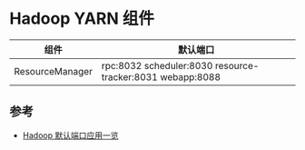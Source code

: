 # Hadoop YARN 组件

| 组件            | 默认端口                                                  |
| --------------- | --------------------------------------------------------- |
| ResourceManager | rpc:8032 scheduler:8030 resource-tracker:8031 webapp:8088 |

## 参考

* [Hadoop 默认端口应用一览](https://blog.csdn.net/yeruby/article/details/49406073)
